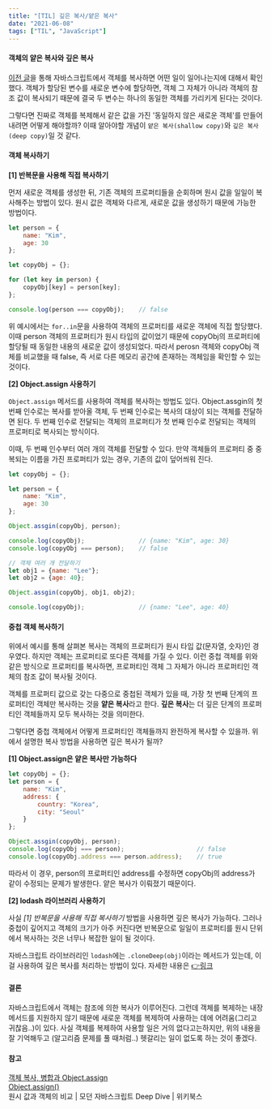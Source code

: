 ```yaml
---
title: "[TIL] 깊은 복사/얕은 복사"
date: "2021-06-08"
tags: ["TIL", "JavaScript"]
---
```

#### 객체의 얕은 복사와 깊은 복사

[이전 글](https://42kim.github.io/TIL/js_objecttype/)을 통해 자바스크립트에서 객체를 복사하면 어떤 일이 일어나는지에 대해서 확인했다. 객체가 할당된 변수를 새로운 변수에 할당하면, 객체 그 자체가 아니라 객체의 참조 값이 복사되기 때문에 결국 두 변수는 하나의 동일한 객체를 가리키게 된다는 것이다.

그렇다면 진짜로 객체를 복제해서 같은 값을 가진 '동일하지 않은 새로운 객체'를 만들어내려면 어떻게 해야할까? 이때 알아야할 개념이 ```얕은 복사(shallow copy)```와 ```깊은 복사(deep copy)```일 것 같다.



#### 객체 복사하기

**[1] 반복문을 사용해 직접 복사하기**

먼저 새로운 객체를 생성한 뒤, 기존 객체의 프로퍼티들을 순회하며 원시 값을 일일이 복사해주는 방법이 있다. 원시 값은 객체와 다르게, 새로운 값을 생성하기 때문에 가능한 방법이다.

```javascript
let person = {
    name: "Kim",
    age: 30
};

let copyObj = {};

for (let key in person) {
    copyObj[key] = person[key];
};

console.log(person === copyObj);	// false
```

위 예시에서는 ```for..in```문을 사용하여 객체의 프로퍼티를 새로운 객체에 직접 할당했다. 이때 person 객체의 프로퍼티가 원시 타입의 값이었기 때문에 copyObj의 프로퍼티에 할당될 때 동일한 내용의 새로운 값이 생성되었다. 따라서 perosn 객체와 copyObj 객체를 비교했을 때 false, 즉 서로 다른 메모리 공간에 존재하는 객체임을 확인할 수 있는 것이다.



**[2] Object.assign 사용하기**

```Object.assign``` 메서드를 사용하여 객체를 복사하는 방법도 있다. Object.assgin의 첫 번째 인수로는 복사를 받아올 객체, 두 번째 인수로는 복사의 대상이 되는 객체를 전달하면 된다. 두 번째 인수로 전달되는 객체의 프로퍼티가 첫 번째 인수로 전달되는 객체의 프로퍼티로 복사되는 방식이다.

이때, 두 번째 인수부터 여러 개의 객체를 전달할 수 있다. 만약 객체들의 프로퍼티 중 중복되는 이름을 가진 프로퍼티가 있는 경우, 기존의 값이 덮어씌워 진다.

```javascript
let copyObj = {};

let person = {
    name: "Kim",
    age: 30
};

Object.assgin(copyObj, person);

console.log(copyObj);				// {name: "Kim", age: 30}
console.log(copyObj === person);	// false

// 객체 여러 개 전달하기
let obj1 = {name: "Lee"};
let obj2 = {age: 40};

Object.assgin(copyObj, obj1, obj2);

console.log(copyObj);				// {name: "Lee", age: 40}

```



#### 중첩 객체 복사하기

위에서 예시를 통해 살펴본 복사는 객체의 프로퍼티가 원시 타입 값(문자열, 숫자)인 경우였다. 하지만 객체는 프로퍼티로 또다른 객체를 가질 수 있다. 이런 중첩 객체를 위와 같은 방식으로 프로퍼티를 복사하면, 프로퍼티인 객체 그 자체가 아니라 프로퍼티인 객체의 참조 값이 복사될 것이다. 

객체를 프로퍼티 값으로 갖는 다중으로 중첩된 객체가 있을 때, 가장 첫 번째 단계의 프로퍼티인 객체만 복사하는 것을 **얕은 복사**라고 한다. **깊은 복사**는 더 깊은 단계의 프로퍼티인 객체들까지 모두 복사하는 것을 의미한다.

그렇다면 중첩 객체에서 어떻게 프로퍼티인 객체들까지 완전하게 복사할 수 있을까. 위에서 설명한 복사 방법을 사용하면 깊은 복사가 될까?



**[1] Object.assign은 얕은 복사만 가능하다**

```javascript
let copyObj = {};
let person = {
	name: "Kim",
    address: {
        country: "Korea",
        city: "Seoul"
    }
};

Object.assgin(copyObj, person);
console.log(copyObj === person);					// false
console.log(copyObj.address === person.address);	// true
```

따라서 이 경우, person의 프로퍼티인 address를 수정하면 copyObj의 address가 같이 수정되는 문제가 발생한다. 얕은 복사가 이뤄졌기 때문이다.



**[2] lodash 라이브러리 사용하기**

사실 *[1] 반복문을 사용해 직접 복사하기* 방법을 사용하면 깊은 복사가 가능하다. 그러나 중첩이 깊어지고 객체의 크기가 아주 커진다면 반복문으로 일일이 프로퍼티를 원시 단위에서 복사하는 것은 너무나 복잡한 일이 될 것이다.

자바스크립트 라이브러리인 ```lodash```에는 ```.cloneDeep(obj)```이라는 메서드가 있는데, 이걸 사용하여 깊은 복사를 처리하는 방법이 있다. 자세한 내용은 [👉링크](https://lodash.com/)



#### 결론

자바스크립트에서 객체는 참조에 의한 복사가 이루어진다. 그런데 객체를 복제하는 내장 메서드를 지원하지 않기 때문에 새로운 객체를 복제하여 사용하는 데에 어려움(그리고 귀찮음..)이 있다. 사실 객체를 복제하여 사용할 일은 거의 없다고는하지만, 위의 내용을 잘 기억해두고 (알고리즘 문제를 풀 때처럼..) 헷갈리는 일이 없도록 하는 것이 좋겠다.



#### 참고

[객체 복사, 병합과 Object.assign](https://ko.javascript.info/object-copy#ref-1073)  
[Object.assign()](https://developer.mozilla.org/ko/docs/Web/JavaScript/Reference/Global_Objects/Object/assign)  
원시 값과 객체의 비교 | 모던 자바스크립트 Deep Dive | 위키북스